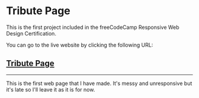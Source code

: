 # Tribute Page

This is the first project included in the freeCodeCamp Responsive Web Design Certification.

You can go to the live website by clicking the following URL:

## [Tribute Page](https://roman-octavian.github.io/FCC-Tribute-Page)

---

This is  the first web page that I have made. It's messy and unresponsive but it's late so I'll leave it as it is for now.
